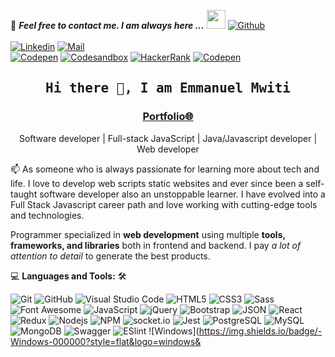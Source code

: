 <!--
## Complete list of GitHub markdown emoji markup
https://gist.github.com/rxaviers/7360908

## Technologies Icons 
https://simpleicons.org/
-->

📝 ***Feel free to contact me. I am always here ...*** <img src="https://media.giphy.com/media/WUlplcMpOCEmTGBtBW/giphy.gif" width="30">  [![Github](https://img.shields.io/github/followers/Emmanuel-Mwiti?label=Follow%20Me&style=social)](https://github.com/Emmanuel-Mwiti)
<br>
<br>
[![Linkedin](https://img.shields.io/badge/LinkedIn-Emmanuel%20Mwiti-blue?logo=Linkedin&logoColor=blue&labelColor=black)](https://www.linkedin.com/in/emmanuel-mwiti/)
[![Mail](https://img.shields.io/badge/Gmail-kiuguemmanu@gmail.com-blue?logo=Gmail&logoColor=blue&labelColor=black)](mailto:kiuguemmanu@gmail.com)
<br>
[![Codepen](https://img.shields.io/badge/Codepen-Emmanuel%20Mwiti-gray?logo=codepen&logoColor=white&labelColor=black)](https://codepen.io/Emmanuel-Mwiti)
[![Codesandbox](https://img.shields.io/badge/Codesandbox-Emmanuel%20Mwiti-gray?logo=codesandbox&logoColor=white&labelColor=black)](https://codesandbox.io/u/Emmanuel-Mwiti)
[![HackerRank](https://img.shields.io/badge/HackerRank-emmanuel_mwiti-brightgreen?logo=HackerRank&logoColor=Green&labelColor=black)](https://www.hackerrank.com/emmanuel_mwiti)
[![Codepen](https://img.shields.io/badge/Codewars-Emmanuel%20Mwiti-maroon?logo=codewars&logoColor=maroon&labelColor=black)](https://www.codewars.com/users/Emmanuel-Mwiti)
<!-- [![HitCount](http://hits.dwyl.com/Emmanuel-Mwiti/Emmanuel-Mwiti.svg)](http://hits.dwyl.com/Emmanuel-Mwiti/Emmanuel-Mwiti) -->

<h2 align='center'><samp><strong>Hi there 👋, I am Emmanuel Mwiti</strong></samp></h2>
<h3 align='center'><strong><a href="https://emmanuel-mwiti.github.io/my_resume/" target="_blank">Portfolio🌐</a></strong></h3>
<p align='center'>Software developer | Full-stack JavaScript | Java/Javascript developer | Web developer</p>

<p align='left'> 📫 As someone who is always passionate for learning more about tech and life. I love to develop web scripts static websites and ever since been a self-taught software developer also an unstoppable learner. I have evolved into a Full Stack Javascript career path and love working with cutting-edge tools and technologies.</p>

Programmer specialized in **web development** using multiple **tools, frameworks, and libraries** both in frontend and backend. I pay *a lot of attention to detail* to generate the best products.

💻 **Languages and Tools:** 🛠️<br>

![Git](https://img.shields.io/badge/-Git-000000?style=flat&logo=git&logoColor=F05032&labelColor=ffffff)
![GitHub](https://img.shields.io/badge/-GitHub-000000?style=flat&logo=github&logoColor=000000&labelColor=ffffff)
![Visual Studio Code](https://img.shields.io/badge/-VSCode-000000?style=flat&logo=visual-studio-code&labelColor=007ACC)
![HTML5](https://img.shields.io/badge/-HTML5-000000?style=flat&logo=html5&logoColor=ffffff&labelColor=E34F26)
![CSS3](https://img.shields.io/badge/-CSS3-000000?style=flat&logo=css3&logoColor=ffffff&labelColor=1572B6) 
![Sass](https://img.shields.io/badge/-Sass-000000?style=flat&logo=sass&logoColor=ffffff&labelColor=%23CC6699)
![Font Awesome](https://img.shields.io/badge/-font%20awesome-000000?style=flat&logo=font-awesome&logoColor=339AF0&labelColor=ffffff)
![JavaScript](https://img.shields.io/badge/-JavaScript-000000?style=flat&logo=javascript)
![jQuery](https://img.shields.io/badge/-jQuery-000000?style=flat&logo=jQuery&logoColor=0769AD&labelColor=ffffff)
![Bootstrap](https://img.shields.io/badge/-Bootstrap-000000?style=flat&logo=bootstrap&logoColor=ffffff&labelColor=563D7C)
![JSON](https://img.shields.io/badge/-JSON-000000?style=flat&logo=JSON&logoColor=000000&labelColor=ffffff)
![React](https://img.shields.io/badge/-React-000000?style=flat&logo=react)
![Redux](https://img.shields.io/badge/-Redux-000000?style=flat&logo=redux&logoColor=764ABC&labelColor=ffffff)
![Nodejs](https://img.shields.io/badge/-Nodejs-000000?style=flat&logo=Node.js)
![NPM](https://img.shields.io/badge/-npm-000000?style=flat&logo=npm&labelColor=ffffff)
![socket.io](https://img.shields.io/badge/-Socket.Io-000000?style=flat&logo=socket.io&logoColor=000000&labelColor=ffffff)
![Jest](https://img.shields.io/badge/-Jest-000000?style=flat&logo=Jest&logoColor=C21325&labelColor=ffffff)
![PostgreSQL](https://img.shields.io/badge/-PostgreSQL-000000?style=flat&logo=postgresql&logoColor=ffffff&labelColor=336791)
![MySQL](https://img.shields.io/badge/-MySQL-000000?style=flat&logo=mysql&labelColor=ffffff)
![MongoDB](https://img.shields.io/badge/-MongoDB-000000?style=flat&logo=mongodb&labelColor=ffffff)
![Swagger](https://img.shields.io/badge/-Swagger-000000?style=flat&logo=swagger)
![ESlint](https://img.shields.io/badge/-ESlint-000000?style=flat&logo=ESlint&labelColor=4B32C3)
![Windows](https://img.shields.io/badge/-Windows-000000?style=flat&logo=windows&
